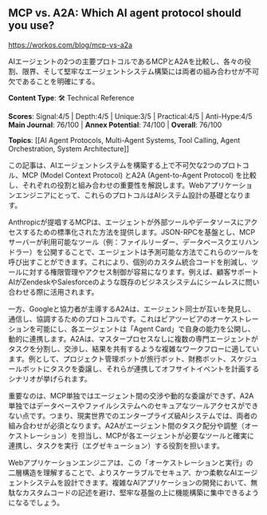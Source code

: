 ## MCP vs. A2A: Which AI agent protocol should you use?

https://workos.com/blog/mcp-vs-a2a

AIエージェントの2つの主要プロトコルであるMCPとA2Aを比較し、各々の役割、限界、そして堅牢なエージェントシステム構築には両者の組み合わせが不可欠であることを明確にする。

**Content Type**: 🛠️ Technical Reference

**Scores**: Signal:4/5 | Depth:4/5 | Unique:3/5 | Practical:4/5 | Anti-Hype:4/5
**Main Journal**: 76/100 | **Annex Potential**: 74/100 | **Overall**: 76/100

**Topics**: [[AI Agent Protocols, Multi-Agent Systems, Tool Calling, Agent Orchestration, System Architecture]]

この記事は、AIエージェントシステムを構築する上で不可欠な2つのプロトコル、MCP (Model Context Protocol) とA2A (Agent-to-Agent Protocol) を比較し、それぞれの役割と組み合わせの重要性を解説します。Webアプリケーションエンジニアにとって、これらのプロトコルはAIシステム設計の基礎となります。

Anthropicが提唱するMCPは、エージェントが外部ツールやデータソースにアクセスするための標準化された方法を提供します。JSON-RPCを基盤とし、MCPサーバーが利用可能なツール（例：ファイルリーダー、データベースクエリハンドラー）を公開することで、エージェントは予測可能な方法でこれらのツールを呼び出すことができます。これにより、個別のカスタム統合コードを削減し、ツールに対する権限管理やアクセス制御が容易になります。例えば、顧客サポートAIがZendeskやSalesforceのような既存のビジネスシステムにシームレスに問い合わせる際に活用されます。

一方、Googleと協力者が主導するA2Aは、エージェント同士が互いを発見し、通信し、協調するためのプロトコルです。これはピアツーピアのオーケストレーションを可能にし、各エージェントは「Agent Card」で自身の能力を公開し、動的に連携します。A2Aは、マスタープロセスなしに複数の専門エージェントがタスクを分割し、交渉し、結果を共有するような複雑なワークフローに適しています。例として、プロジェクト管理ボットが旅行ボット、財務ボット、スケジュールボットにタスクを委譲し、それらが連携してオフサイトイベントを計画するシナリオが挙げられます。

重要なのは、MCP単独ではエージェント間の交渉や動的な委譲ができず、A2A単独ではデータベースやファイルシステムへのセキュアなツールアクセスができない点です。つまり、現実世界でのエンタープライズ級AIシステムでは、両者の組み合わせが必須となります。A2Aがエージェント間のタスク配分や調整（オーケストレーション）を担当し、MCPが各エージェントが必要なツールと確実に連携し、タスクを実行（エグゼキューション）する役割を担います。

Webアプリケーションエンジニアは、この「オーケストレーションと実行」の二層構造を理解することで、よりスケーラブルでセキュア、かつ柔軟なAIエージェントシステムを設計できます。複雑なAIアプリケーションの開発において、無駄なカスタムコードの記述を避け、堅牢な基盤の上に機能構築に集中できるようになるでしょう。